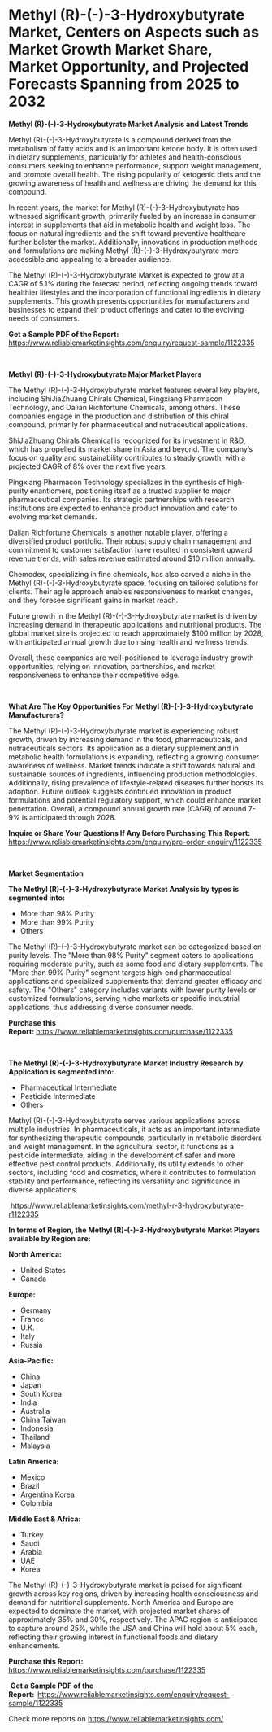 <p><h1>Methyl (R)-(-)-3-Hydroxybutyrate Market, Centers on Aspects such as Market Growth Market Share, Market Opportunity, and Projected Forecasts Spanning from 2025 to 2032</h1></p><p><strong>Methyl (R)-(-)-3-Hydroxybutyrate Market Analysis and Latest Trends</strong></p>
<p><p>Methyl (R)-(-)-3-Hydroxybutyrate is a compound derived from the metabolism of fatty acids and is an important ketone body. It is often used in dietary supplements, particularly for athletes and health-conscious consumers seeking to enhance performance, support weight management, and promote overall health. The rising popularity of ketogenic diets and the growing awareness of health and wellness are driving the demand for this compound.</p><p>In recent years, the market for Methyl (R)-(-)-3-Hydroxybutyrate has witnessed significant growth, primarily fueled by an increase in consumer interest in supplements that aid in metabolic health and weight loss. The focus on natural ingredients and the shift toward preventive healthcare further bolster the market. Additionally, innovations in production methods and formulations are making Methyl (R)-(-)-3-Hydroxybutyrate more accessible and appealing to a broader audience.</p><p>The Methyl (R)-(-)-3-Hydroxybutyrate Market is expected to grow at a CAGR of 5.1% during the forecast period, reflecting ongoing trends toward healthier lifestyles and the incorporation of functional ingredients in dietary supplements. This growth presents opportunities for manufacturers and businesses to expand their product offerings and cater to the evolving needs of consumers.</p></p>
<p><strong>Get a Sample PDF of the Report:&nbsp;</strong> <a href="https://www.reliablemarketinsights.com/enquiry/request-sample/1122335?utm_campaign=2210&utm_medium=2&utm_source=Github&utm_content=ia&utm_term=30032025&utm_id=methyl-r-3-hydroxybutyrate">https://www.reliablemarketinsights.com/enquiry/request-sample/1122335</a></p>
<p>&nbsp;</p>
<p><strong>Methyl (R)-(-)-3-Hydroxybutyrate Major Market Players</strong></p>
<p><p>The Methyl (R)-(-)-3-Hydroxybutyrate market features several key players, including ShiJiaZhuang Chirals Chemical, Pingxiang Pharmacon Technology, and Dalian Richfortune Chemicals, among others. These companies engage in the production and distribution of this chiral compound, primarily for pharmaceutical and nutraceutical applications.</p><p>ShiJiaZhuang Chirals Chemical is recognized for its investment in R&D, which has propelled its market share in Asia and beyond. The company’s focus on quality and sustainability contributes to steady growth, with a projected CAGR of 8% over the next five years.</p><p>Pingxiang Pharmacon Technology specializes in the synthesis of high-purity enantiomers, positioning itself as a trusted supplier to major pharmaceutical companies. Its strategic partnerships with research institutions are expected to enhance product innovation and cater to evolving market demands.</p><p>Dalian Richfortune Chemicals is another notable player, offering a diversified product portfolio. Their robust supply chain management and commitment to customer satisfaction have resulted in consistent upward revenue trends, with sales revenue estimated around $10 million annually.</p><p>Chemodex, specializing in fine chemicals, has also carved a niche in the Methyl (R)-(-)-3-Hydroxybutyrate space, focusing on tailored solutions for clients. Their agile approach enables responsiveness to market changes, and they foresee significant gains in market reach.</p><p>Future growth in the Methyl (R)-(-)-3-Hydroxybutyrate market is driven by increasing demand in therapeutic applications and nutritional products. The global market size is projected to reach approximately $100 million by 2028, with anticipated annual growth due to rising health and wellness trends.</p><p>Overall, these companies are well-positioned to leverage industry growth opportunities, relying on innovation, partnerships, and market responsiveness to enhance their competitive edge.</p></p>
<p>&nbsp;</p>
<p><strong>What Are The Key Opportunities For Methyl (R)-(-)-3-Hydroxybutyrate Manufacturers?</strong></p>
<p><p>The Methyl (R)-(-)-3-Hydroxybutyrate market is experiencing robust growth, driven by increasing demand in the food, pharmaceuticals, and nutraceuticals sectors. Its application as a dietary supplement and in metabolic health formulations is expanding, reflecting a growing consumer awareness of wellness. Market trends indicate a shift towards natural and sustainable sources of ingredients, influencing production methodologies. Additionally, rising prevalence of lifestyle-related diseases further boosts its adoption. Future outlook suggests continued innovation in product formulations and potential regulatory support, which could enhance market penetration. Overall, a compound annual growth rate (CAGR) of around 7-9% is anticipated through 2028.</p></p>
<p><strong>Inquire or Share Your Questions If Any Before Purchasing This Report:</strong> <a href="https://www.reliablemarketinsights.com/enquiry/pre-order-enquiry/1122335?utm_campaign=2210&utm_medium=2&utm_source=Github&utm_content=ia&utm_term=30032025&utm_id=methyl-r-3-hydroxybutyrate">https://www.reliablemarketinsights.com/enquiry/pre-order-enquiry/1122335</a></p>
<p>&nbsp;</p>
<p><strong>Market Segmentation</strong></p>
<p><strong>The Methyl (R)-(-)-3-Hydroxybutyrate Market Analysis by types is segmented into:</strong></p>
<p><ul><li>More than 98% Purity</li><li>More than 99% Purity</li><li>Others</li></ul></p>
<p><p>The Methyl (R)-(-)-3-Hydroxybutyrate market can be categorized based on purity levels. The "More than 98% Purity" segment caters to applications requiring moderate purity, such as some food and dietary supplements. The "More than 99% Purity" segment targets high-end pharmaceutical applications and specialized supplements that demand greater efficacy and safety. The "Others" category includes variants with lower purity levels or customized formulations, serving niche markets or specific industrial applications, thus addressing diverse consumer needs.</p></p>
<p><strong>Purchase this Report:&nbsp;</strong><a href="https://www.reliablemarketinsights.com/purchase/1122335?utm_campaign=2210&utm_medium=2&utm_source=Github&utm_content=ia&utm_term=30032025&utm_id=methyl-r-3-hydroxybutyrate">https://www.reliablemarketinsights.com/purchase/1122335</a></p>
<p>&nbsp;</p>
<p><strong>The Methyl (R)-(-)-3-Hydroxybutyrate Market Industry Research by Application is segmented into:</strong></p>
<p><ul><li>Pharmaceutical Intermediate</li><li>Pesticide Intermediate</li><li>Others</li></ul></p>
<p><p>Methyl (R)-(-)-3-Hydroxybutyrate serves various applications across multiple industries. In pharmaceuticals, it acts as an important intermediate for synthesizing therapeutic compounds, particularly in metabolic disorders and weight management. In the agricultural sector, it functions as a pesticide intermediate, aiding in the development of safer and more effective pest control products. Additionally, its utility extends to other sectors, including food and cosmetics, where it contributes to formulation stability and performance, reflecting its versatility and significance in diverse applications.</p></p>
<p><a href="https://www.reliablemarketinsights.com/methyl-r-3-hydroxybutyrate-r1122335?utm_campaign=2210&utm_medium=2&utm_source=Github&utm_content=ia&utm_term=30032025&utm_id=methyl-r-3-hydroxybutyrate">&nbsp;https://www.reliablemarketinsights.com/methyl-r-3-hydroxybutyrate-r1122335</a></p>
<p><strong>In terms of Region, the Methyl (R)-(-)-3-Hydroxybutyrate Market Players available by Region are:</strong></p>
<p>
    <p> <strong> North America: </strong>
        <ul>
            <li>United States</li>
            <li>Canada</li>
        </ul>
        </p> 
    <p> <strong> Europe: </strong>
        <ul>
            <li>Germany</li>
            <li>France</li>
            <li>U.K.</li>
            <li>Italy</li>
            <li>Russia</li>
        </ul>
        </p> 
    <p> <strong> Asia-Pacific: </strong>
        <ul>
            <li>China</li>
            <li>Japan</li>
            <li>South Korea</li>
            <li>India</li>
            <li>Australia</li>
            <li>China Taiwan</li>
            <li>Indonesia</li>
            <li>Thailand</li>
            <li>Malaysia</li>
        </ul>
        </p> 
    <p> <strong> Latin America: </strong>
        <ul>
            <li>Mexico</li>
            <li>Brazil</li>
            <li>Argentina Korea</li>
            <li>Colombia</li>
        </ul>
        </p> 
    <p> <strong> Middle East & Africa: </strong>
        <ul>
            <li>Turkey</li>
            <li>Saudi</li>
            <li>Arabia</li>
            <li>UAE</li>
            <li>Korea</li>
        </ul>
    </p>
    </p>
<p><p>The Methyl (R)-(-)-3-Hydroxybutyrate market is poised for significant growth across key regions, driven by increasing health consciousness and demand for nutritional supplements. North America and Europe are expected to dominate the market, with projected market shares of approximately 35% and 30%, respectively. The APAC region is anticipated to capture around 25%, while the USA and China will hold about 5% each, reflecting their growing interest in functional foods and dietary enhancements.</p></p>
<p><strong>Purchase this Report: </strong><a href="https://www.reliablemarketinsights.com/purchase/1122335?utm_campaign=2210&utm_medium=2&utm_source=Github&utm_content=ia&utm_term=30032025&utm_id=methyl-r-3-hydroxybutyrate">https://www.reliablemarketinsights.com/purchase/1122335</a></p>
<p>&nbsp;<strong>Get a Sample PDF of the Report:&nbsp;&nbsp;</strong><a href="https://www.reliablemarketinsights.com/enquiry/request-sample/1122335?utm_campaign=2210&utm_medium=2&utm_source=Github&utm_content=ia&utm_term=30032025&utm_id=methyl-r-3-hydroxybutyrate">https://www.reliablemarketinsights.com/enquiry/request-sample/1122335</a></p>
<p><strong></strong></p>
<p>Check more reports on <a href="https://www.reliablemarketinsights.com/?utm_campaign=2210&utm_medium=2&utm_source=Github&utm_content=ia&utm_term=30032025&utm_id=methyl-r-3-hydroxybutyrate">https://www.reliablemarketinsights.com/</a></p>